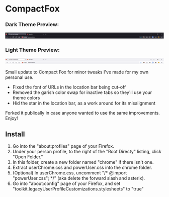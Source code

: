 # CompactFox

### Dark Theme Preview:
![Showcase img](https://raw.githubusercontent.com/KaptainCnuckz/CompactFox/main/Images/compact%20fox%20update%20preview%20DARK.png)

### Light Theme Preview:
![Showcase img](https://raw.githubusercontent.com/KaptainCnuckz/CompactFox/main/Images/compact%20fox%20update%20preview%20LIGHT.png)

Small update to Compact Fox for minor tweaks I've made for my own personal use. 
- Fixed the font of URLs in the location bar being cut-off
- Removed the garish color swap for inactive tabs so they'll use your theme colors
- Hid the star in the location bar, as a work around for its misalignment

Forked it publically in case anyone wanted to use the same improvements. Enjoy!

## Install
1. Go into the "about:profiles" page of your Firefox.
2. Under your person profile, to the right of the "Root Directy" listing, click "Open Folder."
3. In this folder, create a new folder named "chrome" if there isn't one.
4. Extract userChrome.css and powerUser.css into the chrome folder.
5. (Optional) In userChrome.css, uncomment "/* @import "powerUser.css"; */" (aka delete the forward slash and asterix).
6. Go into "about:config" page of your Firefox, and set "toolkit.legacyUserProfileCustomizations.stylesheets" to "true"
